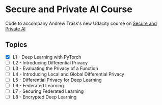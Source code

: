 # Secure and Private AI Course
Code to accompany Andrew Trask's new Udacity course on [Secure and Private AI](https://classroom.udacity.com/courses/ud185)

## Topics
- [x] L1 - Deep Learning with PyTorch
- [ ] L2 - Introducing Differential Privacy
- [ ] L3 - Evaluating the Privacy of a Function
- [ ] L4 - Introducing Local and Global Differential Privacy
- [ ] L5 - Differential Privacy for Deep Learning
- [ ] L6 - Federated Learning
- [ ] L7 - Securing Federated Learning
- [ ] L8 - Encrypted Deep Learning
